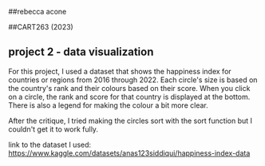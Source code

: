 ##rebecca acone

##CART263 (2023)

## project 2 - data visualization

For this project, I used a dataset that shows the happiness index for countries or regions from 2016 through 2022.
Each circle's size is based on the country's rank and their colours based on their score.
When you click on a circle, the rank and score for that country is displayed at the bottom.
There is also a legend for making the colour a bit more clear.

After the critique, I tried making the circles sort with the sort function but I couldn't get it to work fully.

link to the dataset I used: https://www.kaggle.com/datasets/anas123siddiqui/happiness-index-data
